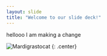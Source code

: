 ```yaml
---
layout: slide
title: "Welcome to our slide deck!"
---
```


hellooo I am making a change

![Mardigrastocat](https://octodex.github.com/images/Mardigrastocat.png)
{: .center}
